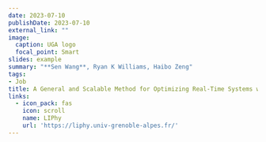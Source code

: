 ```yaml
---
date: 2023-07-10
publishDate: 2023-07-10
external_link: ""
image:
  caption: UGA logo
  focal_point: Smart
slides: example
summary: "**Sen Wang**, Ryan K Williams, Haibo Zeng"
tags:
- Job
title: A General and Scalable Method for Optimizing Real-Time Systems with Continuous Variables
links:
  - icon_pack: fas
    icon: scroll
    name: LIPhy
    url: 'https://liphy.univ-grenoble-alpes.fr/'
---
```

